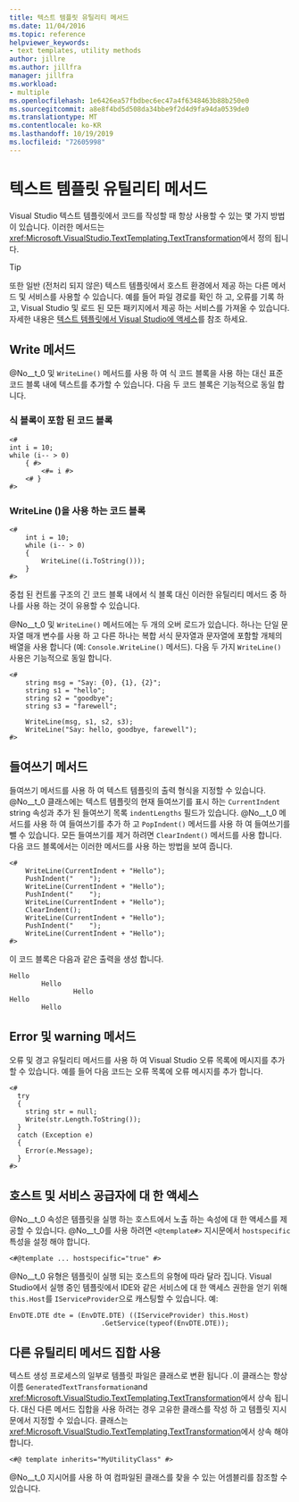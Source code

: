 ```yaml
---
title: 텍스트 템플릿 유틸리티 메서드
ms.date: 11/04/2016
ms.topic: reference
helpviewer_keywords:
- text templates, utility methods
author: jillre
ms.author: jillfra
manager: jillfra
ms.workload:
- multiple
ms.openlocfilehash: 1e6426ea57fbdbec6ec47a4f6348463b88b250e0
ms.sourcegitcommit: a8e8f4bd5d508da34bbe9f2d4d9fa94da0539de0
ms.translationtype: MT
ms.contentlocale: ko-KR
ms.lasthandoff: 10/19/2019
ms.locfileid: "72605998"
---
```

# <a name="text-template-utility-methods"></a>텍스트 템플릿 유틸리티 메서드

Visual Studio 텍스트 템플릿에서 코드를 작성할 때 항상 사용할 수 있는 몇 가지 방법이 있습니다. 이러한 메서드는 <xref:Microsoft.VisualStudio.TextTemplating.TextTransformation>에서 정의 됩니다.

> [!TIP]
> 또한 일반 (전처리 되지 않은) 텍스트 템플릿에서 호스트 환경에서 제공 하는 다른 메서드 및 서비스를 사용할 수 있습니다. 예를 들어 파일 경로를 확인 하 고, 오류를 기록 하 고, Visual Studio 및 로드 된 모든 패키지에서 제공 하는 서비스를 가져올 수 있습니다. 자세한 내용은 [텍스트 템플릿에서 Visual Studio에 액세스](/previous-versions/visualstudio/visual-studio-2010/gg604090\(v\=vs.100\))를 참조 하세요.

## <a name="write-methods"></a>Write 메서드

@No__t_0 및 `WriteLine()` 메서드를 사용 하 여 식 코드 블록을 사용 하는 대신 표준 코드 블록 내에 텍스트를 추가할 수 있습니다. 다음 두 코드 블록은 기능적으로 동일 합니다.

### <a name="code-block-with-an-expression-block"></a>식 블록이 포함 된 코드 블록

```
<#
int i = 10;
while (i-- > 0)
    { #>
        <#= i #>
    <# }
#>
```

### <a name="code-block-using-writeline"></a>WriteLine ()을 사용 하는 코드 블록

```
<#
    int i = 10;
    while (i-- > 0)
    {
        WriteLine((i.ToString()));
    }
#>
```

중첩 된 컨트롤 구조의 긴 코드 블록 내에서 식 블록 대신 이러한 유틸리티 메서드 중 하나를 사용 하는 것이 유용할 수 있습니다.

@No__t_0 및 `WriteLine()` 메서드에는 두 개의 오버 로드가 있습니다. 하나는 단일 문자열 매개 변수를 사용 하 고 다른 하나는 복합 서식 문자열과 문자열에 포함할 개체의 배열을 사용 합니다 (예: `Console.WriteLine()` 메서드). 다음 두 가지 `WriteLine()` 사용은 기능적으로 동일 합니다.

```
<#
    string msg = "Say: {0}, {1}, {2}";
    string s1 = "hello";
    string s2 = "goodbye";
    string s3 = "farewell";

    WriteLine(msg, s1, s2, s3);
    WriteLine("Say: hello, goodbye, farewell");
#>
```

## <a name="indentation-methods"></a>들여쓰기 메서드

들여쓰기 메서드를 사용 하 여 텍스트 템플릿의 출력 형식을 지정할 수 있습니다. @No__t_0 클래스에는 텍스트 템플릿의 현재 들여쓰기를 표시 하는 `CurrentIndent` string 속성과 추가 된 들여쓰기 목록 `indentLengths` 필드가 있습니다. @No__t_0 메서드를 사용 하 여 들여쓰기를 추가 하 고 `PopIndent()` 메서드를 사용 하 여 들여쓰기를 뺄 수 있습니다. 모든 들여쓰기를 제거 하려면 `ClearIndent()` 메서드를 사용 합니다. 다음 코드 블록에서는 이러한 메서드를 사용 하는 방법을 보여 줍니다.

```
<#
    WriteLine(CurrentIndent + "Hello");
    PushIndent("    ");
    WriteLine(CurrentIndent + "Hello");
    PushIndent("    ");
    WriteLine(CurrentIndent + "Hello");
    ClearIndent();
    WriteLine(CurrentIndent + "Hello");
    PushIndent("    ");
    WriteLine(CurrentIndent + "Hello");
#>
```

이 코드 블록은 다음과 같은 출력을 생성 합니다.

```
Hello
        Hello
                Hello
Hello
        Hello
```

## <a name="error-and-warning-methods"></a>Error 및 warning 메서드

오류 및 경고 유틸리티 메서드를 사용 하 여 Visual Studio 오류 목록에 메시지를 추가할 수 있습니다. 예를 들어 다음 코드는 오류 목록에 오류 메시지를 추가 합니다.

```
<#
  try
  {
    string str = null;
    Write(str.Length.ToString());
  }
  catch (Exception e)
  {
    Error(e.Message);
  }
#>
```

## <a name="access-to-host-and-service-provider"></a>호스트 및 서비스 공급자에 대 한 액세스

@No__t_0 속성은 템플릿을 실행 하는 호스트에서 노출 하는 속성에 대 한 액세스를 제공할 수 있습니다. @No__t_0를 사용 하려면 `<@template#>` 지시문에서 `hostspecific` 특성을 설정 해야 합니다.

`<#@template ... hostspecific="true" #>`

@No__t_0 유형은 템플릿이 실행 되는 호스트의 유형에 따라 달라 집니다. Visual Studio에서 실행 중인 템플릿에서 IDE와 같은 서비스에 대 한 액세스 권한을 얻기 위해 `this.Host`를 `IServiceProvider`으로 캐스팅할 수 있습니다. 예:

```
EnvDTE.DTE dte = (EnvDTE.DTE) ((IServiceProvider) this.Host)
                       .GetService(typeof(EnvDTE.DTE));
```

## <a name="using-a-different-set-of-utility-methods"></a>다른 유틸리티 메서드 집합 사용

텍스트 생성 프로세스의 일부로 템플릿 파일은 클래스로 변환 됩니다 .이 클래스는 항상 이름 `GeneratedTextTransformation`and <xref:Microsoft.VisualStudio.TextTemplating.TextTransformation>에서 상속 됩니다. 대신 다른 메서드 집합을 사용 하려는 경우 고유한 클래스를 작성 하 고 템플릿 지시문에서 지정할 수 있습니다. 클래스는 <xref:Microsoft.VisualStudio.TextTemplating.TextTransformation>에서 상속 해야 합니다.

```
<#@ template inherits="MyUtilityClass" #>
```

@No__t_0 지시어를 사용 하 여 컴파일된 클래스를 찾을 수 있는 어셈블리를 참조할 수 있습니다.